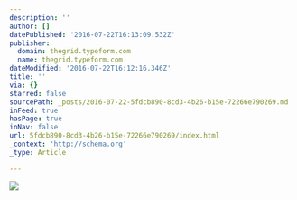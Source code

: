 ```yaml
---
description: ''
author: []
datePublished: '2016-07-22T16:13:09.532Z'
publisher:
  domain: thegrid.typeform.com
  name: thegrid.typeform.com
dateModified: '2016-07-22T16:12:16.346Z'
title: ''
via: {}
starred: false
sourcePath: _posts/2016-07-22-5fdcb890-8cd3-4b26-b15e-72266e790269.md
inFeed: true
hasPage: true
inNav: false
url: 5fdcb890-8cd3-4b26-b15e-72266e790269/index.html
_context: 'http://schema.org'
_type: Article

---
```

![](https://d4z6dx8qrln4r.cloudfront.net/image-56e31773db5a7-default.gif)